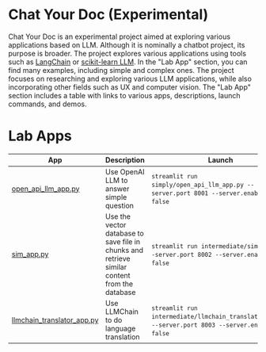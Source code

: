 Chat Your Doc (Experimental)
=============

Chat Your Doc is an experimental project aimed at exploring various applications based on LLM. Although it is nominally a chatbot project, its purpose is broader. The project explores various applications using tools such as [LangChain](https://www.langchain.com/) or [scikit-learn LLM](https://github.com/iryna-kondr/scikit-llm). In the "Lab App" section, you can find many examples, including simple and complex ones. The project focuses on researching and exploring various LLM applications, while also incorporating other fields such as UX and computer vision. The "Lab App" section includes a table with links to various apps, descriptions, launch commands, and demos.

 

# Lab Apps

| App | Description | Launch | Demo |
| --- | --- | --- | --- |
| [open_api_llm_app.py](simply/open_api_llm_app.py)  | Use OpenAI LLM to answer simple question | `streamlit run simply/open_api_llm_app.py --server.port 8001 --server.enableCORS false` | ![](assets/screens/open_api_llm_app.gif) | 
| [sim_app.py](intermediate/sim_app.py)  | Use the vector database to save file in chunks and retrieve similar content from the database | `streamlit run intermediate/sim_app.py --server.port 8002 --server.enableCORS false` | ![](assets/screens/sim_app.gif) | 
| [llmchain_translator_app.py](intermediate/llmchain_translator_app.py)  | Use LLMChain to do language translation | `streamlit run intermediate/llmchain_translator_app.py --server.port 8003 --server.enableCORS false` | ![](assets/screens/llmchain_translator_app.gif)  ![](assets/guide/llmchain_translator_app.png) | 